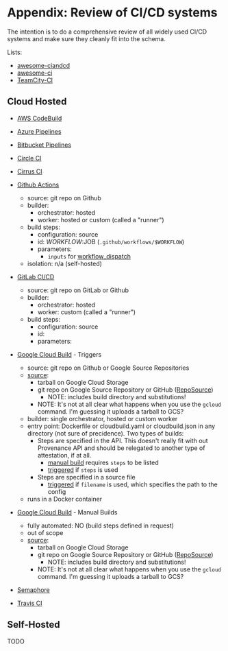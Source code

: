 # Appendix: Review of CI/CD systems

The intention is to do a comprehensive review of all widely used CI/CD systems
and make sure they cleanly fit into the schema.

Lists:

*   [awesome-ciandcd](https://github.com/cicdops/awesome-ciandcd)
*   [awesome-ci](https://github.com/ligurio/awesome-ci)
*   [TeamCity-CI](https://github.com/HariSekhon/TeamCity-CI#ci-systems)

## Cloud Hosted

*   [AWS CodeBuild](https://docs.aws.amazon.com/codebuild/index.html)

*   [Azure Pipelines](https://docs.microsoft.com/en-us/azure/devops/pipelines/)

*   [Bitbucket Pipelines](https://support.atlassian.com/bitbucket-cloud/docs/build-test-and-deploy-with-pipelines/)

*   [Circle CI](https://circleci.com/docs/)

*   [Cirrus CI](https://cirrus-ci.org/guide/quick-start/)

*   [Github Actions](https://docs.github.com/en/actions)

    *   source: git repo on Github
    *   builder:
        *   orchestrator: hosted
        *   worker: hosted or custom (called a "runner")
    *   build steps:
        *   configuration: source
        *   id: $WORKFLOW:$JOB (`.github/workflows/$WORKFLOW`)
        *   parameters:
            *   `inputs` for
                [workflow_dispatch](https://docs.github.com/en/actions/managing-workflow-runs/manually-running-a-workflow)
    *   isolation: n/a (self-hosted)

*   [GitLab CI/CD](https://docs.gitlab.com/ee/ci/)

    *   source: git repo on GitLab or Github
    *   builder:
        *   orchestrator: hosted
        *   worker: custom (called a "runner")
    *   build steps:
        *   configuration: source
        *   id:
        *   parameters:

*   [Google Cloud Build](https://cloud.google.com/cloud-build/docs) - Triggers

    *   source: git repo on Github or Google Source Repositories
    *   [source](https://cloud.google.com/cloud-build/docs/api/reference/rest/v1/projects.builds#source):
        *   tarball on Google Cloud Storage
        *   git repo on Google Source Repository or GitHub
            ([RepoSource](https://cloud.google.com/cloud-build/docs/api/reference/rest/v1/RepoSource))
            *   NOTE: includes build directory and substitutions!
        *   NOTE: It's not at all clear what happens when you use the `gcloud`
            command. I'm guessing it uploads a tarball to GCS?
    *   builder: single orchestrator, hosted or custom worker
    *   entry point: Dockerfile or cloudbuild.yaml or cloudbuild.json in any
        directory (not sure of precidence). Two types of builds:
        *   Steps are specified in the API. This doesn't really fit with out
            Provenance API and should be relegated to another type of
            attestation, if at all.
            *   [manual build](https://cloud.google.com/cloud-build/docs/api/reference/rest/v1/projects.builds/create)
                requires `steps` to be listed
            *   [triggered](https://cloud.google.com/cloud-build/docs/api/reference/rest/v1/projects.triggers/create)
                if `steps` is used
        *   Steps are specified in a source file
            *   [triggered](https://cloud.google.com/cloud-build/docs/api/reference/rest/v1/projects.triggers/create)
                if `filename` is used, which specifies the path to the config
    *   runs in a Docker container

*   [Google Cloud Build](https://cloud.google.com/cloud-build/docs) - Manual
    Builds

    *   fully automated: NO (build steps defined in request)
    *   out of scope
    *   [source](https://cloud.google.com/cloud-build/docs/api/reference/rest/v1/projects.builds#source):
        *   tarball on Google Cloud Storage
        *   git repo on Google Source Repository or GitHub
            ([RepoSource](https://cloud.google.com/cloud-build/docs/api/reference/rest/v1/RepoSource))
            *   NOTE: includes build directory and substitutions!
        *   NOTE: It's not at all clear what happens when you use the `gcloud`
            command. I'm guessing it uploads a tarball to GCS?

*   [Semaphore](https://docs.semaphoreci.com)

*   [Travis CI](https://docs.travis-ci.com)

## Self-Hosted

TODO
